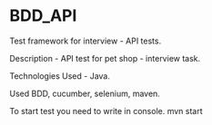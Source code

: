 # BDD_API
Test framework for interview - API tests.

Description - API test for pet shop - interview task.

Technologies Used - Java.

Used BDD, cucumber, selenium, maven.

To start test you need to write in console.
mvn start
